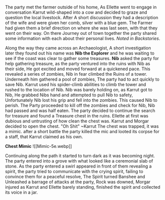 The party met the farmer outside of his home, As Ellette went to engage in conversation Karrut wild-shaped into a cow and decided to graze and question the local livestock.
After A short discussion they had a description of the wife and were given her comb, silver with a blue gem. The Farmer had given them a brief direction on where she was last seen, with that they went on their way. 
On there Journey out of town together the party shared some information with each about their personal lives. *Noted in Backstories*.

Along the way they came across an Archaeologist,  A short investigation later they found out his name was **Nib the Explorer** and he was waiting to see if the coast was clear to gather some treasures.
**Nib** asked the party for help gathering treasure, as the party ventured into the ruins with Nib as their side, He got excited and moved forward at a quickened pace.
This revealed a series of zombies, Nib in fear climbed the Ruins of a tower.
Underneath him gathered a pool of zombies, The party had to act quickly to save Nib.
Karrut used his spider-climb abilities to climb the tower and rushed to the location of Nib.
Nib was barely holding on, as Karrut got to Nib, He grabbed Nibs hand and attempted to pull Nib to safety, Unfortunately Nib lost his grip and fell into the zombies.
This caused Nib to perish.
The Party proceeded to kill off the zombies and check for Nib, Nib had passed and was half eaten. The party decided to continue the search for treasure and found a Treasure chest in the ruins. Ellette at first was dubious and untrusting of how clean the chest was. Karrut and Morgar decided to open the chest.
"Oh Shit" ~Karrut
The chest was trapped, it was a mimic. after a short battle the party killed the mic and looted its corpse for a staff, that Karrut claimed as his own.

**Chest Mimic**
![[Mimic-5e.webp]]

Continuing along the path it started to turn dark as it was becoming night. The party entered into a grove with what looked like a ceremonial slab of stone. 
As the party entered a swirl appeared in front of them revealing a spirit, the party tried to communicate with the crying spirit, failing to convince them for a peaceful resolve,
The Spirit turned Banshee and Unleashed a barrage of attacks at the party, Rock was downed, Morgar injured  as Karrut and Ellette barely standing, finished the spirit and collected its voice in a jar.


